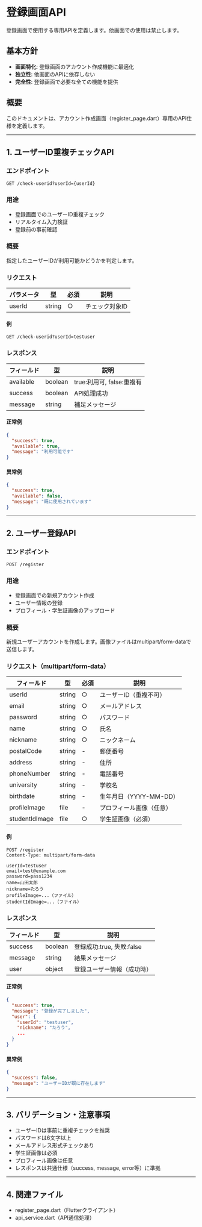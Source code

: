 # 登録画面API

登録画面で使用する専用APIを定義します。他画面での使用は禁止します。

## 基本方針
- **画面特化**: 登録画面のアカウント作成機能に最適化
- **独立性**: 他画面のAPIに依存しない
- **完全性**: 登録画面で必要な全ての機能を提供

## 概要
このドキュメントは、アカウント作成画面（register_page.dart）専用のAPI仕様を定義します。

---

## 1. ユーザーID重複チェックAPI

### エンドポイント
```
GET /check-userid?userId={userId}
```

### 用途
- 登録画面でのユーザーID重複チェック
- リアルタイム入力検証
- 登録前の事前確認

### 概要
指定したユーザーIDが利用可能かどうかを判定します。

### リクエスト
| パラメータ | 型     | 必須 | 説明           |
|------------|--------|------|----------------|
| userId     | string | ○    | チェック対象ID |

#### 例
```
GET /check-userid?userId=testuser
```

### レスポンス
| フィールド   | 型      | 説明                       |
|-------------|---------|----------------------------|
| available   | boolean | true:利用可, false:重複有  |
| success     | boolean | API処理成功                 |
| message     | string  | 補足メッセージ              |

#### 正常例
```json
{
  "success": true,
  "available": true,
  "message": "利用可能です"
}
```

#### 異常例
```json
{
  "success": true,
  "available": false,
  "message": "既に使用されています"
}
```

---

## 2. ユーザー登録API

### エンドポイント
```
POST /register
```

### 用途
- 登録画面での新規アカウント作成
- ユーザー情報の登録
- プロフィール・学生証画像のアップロード

### 概要
新規ユーザーアカウントを作成します。画像ファイルはmultipart/form-dataで送信します。

### リクエスト（multipart/form-data）
| フィールド         | 型      | 必須 | 説明                       |
|--------------------|---------|------|----------------------------|
| userId             | string  | ○    | ユーザーID（重複不可）     |
| email              | string  | ○    | メールアドレス             |
| password           | string  | ○    | パスワード                 |
| name               | string  | ○    | 氏名                       |
| nickname           | string  | ○    | ニックネーム               |
| postalCode         | string  | -    | 郵便番号                   |
| address            | string  | -    | 住所                       |
| phoneNumber        | string  | -    | 電話番号                   |
| university         | string  | -    | 学校名                     |
| birthdate          | string  | -    | 生年月日（YYYY-MM-DD）     |
| profileImage       | file    | -    | プロフィール画像（任意）   |
| studentIdImage     | file    | ○    | 学生証画像（必須）         |

#### 例
```
POST /register
Content-Type: multipart/form-data

userId=testuser
email=test@example.com
password=pass1234
name=山田太郎
nickname=たろう
profileImage=...（ファイル）
studentIdImage=...（ファイル）
```

### レスポンス
| フィールド   | 型      | 説明                       |
|-------------|---------|----------------------------|
| success     | boolean | 登録成功:true, 失敗:false  |
| message     | string  | 結果メッセージ              |
| user        | object  | 登録ユーザー情報（成功時）  |

#### 正常例
```json
{
  "success": true,
  "message": "登録が完了しました",
  "user": {
    "userId": "testuser",
    "nickname": "たろう",
    ...
  }
}
```

#### 異常例
```json
{
  "success": false,
  "message": "ユーザーIDが既に存在します"
}
```

---

## 3. バリデーション・注意事項
- ユーザーIDは事前に重複チェックを推奨
- パスワードは6文字以上
- メールアドレス形式チェックあり
- 学生証画像は必須
- プロフィール画像は任意
- レスポンスは共通仕様（success, message, error等）に準拠

---

## 4. 関連ファイル
- register_page.dart（Flutterクライアント）
- api_service.dart（API通信処理） 